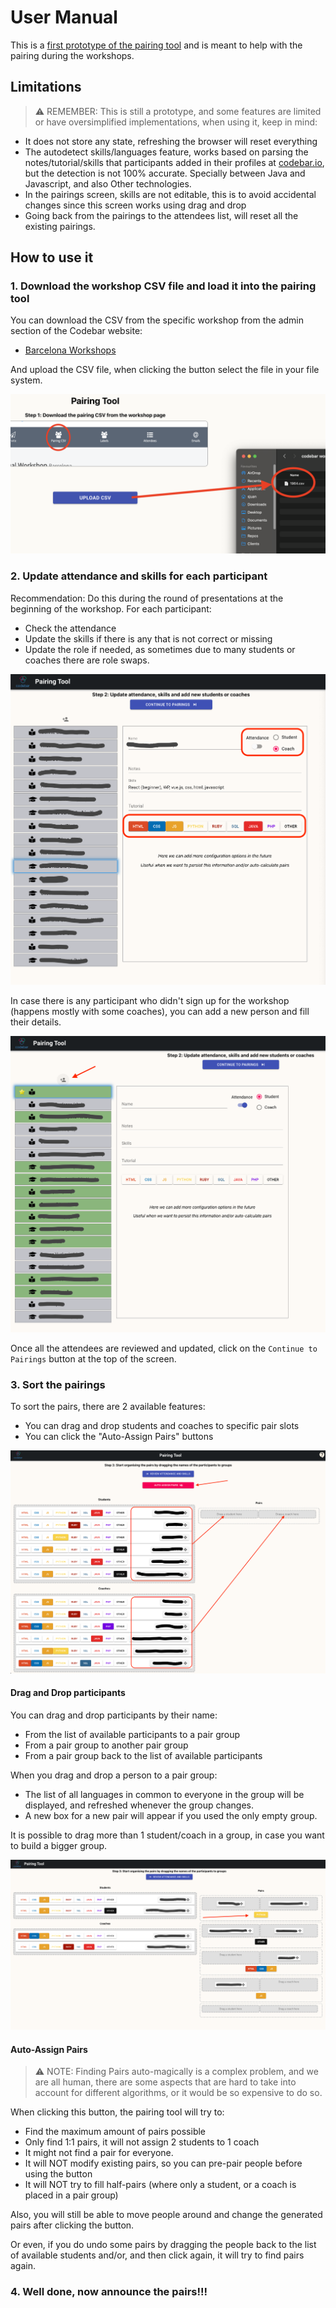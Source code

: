 # User Manual

This is a [first prototype of the pairing tool](https://codebar.github.io/pairing-tool) and is meant to help with the pairing during the workshops.


## Limitations

> :warning: REMEMBER: This is still a prototype, and some features are limited or have oversimplified implementations, when using it, keep in mind:

* It does not store any state, refreshing the browser will reset everything
* The autodetect skills/languages feature, works based on parsing the notes/tutorial/skills that participants added in their profiles at [codebar.io](codebar.io), but the detection is not 100% accurate. Specially between Java and Javascript, and also Other technologies.
* In the pairings screen, skills are not editable, this is to avoid accidental changes since this screen works using drag and drop
* Going back from the pairings to the attendees list, will reset all the existing pairings.

## How to use it

### 1. Download the workshop CSV file and load it into the pairing tool

You can download the CSV from the specific workshop from the admin section of the Codebar website:
* [Barcelona Workshops](https://codebar.io/admin/chapters/15/workshops)

And upload the CSV file, when clicking the button select the file in your file system.

![Upload the CSV file to the pairing tool](images/upload-csv-file.png)

### 2. Update attendance and skills for each participant

Recommendation: Do this during the round of presentations at the beginning of the workshop. For each participant:

* Check the attendance
* Update the skills if there is any that is not correct or missing
* Update the role if needed, as sometimes due to many students or coaches there are role swaps.

![Review attendance and skills](images/attendance-review.png)

In case there is any participant who didn't sign up for the workshop (happens mostly with some coaches), you can add a new person and fill their details.

![Add new person](images/add-new-person.png)

Once all the attendees are reviewed and updated, click on the `Continue to Pairings` button at the top of the screen.

### 3. Sort the pairings

To sort the pairs, there are 2 available features: 

* You can drag and drop students and coaches to specific pair slots
* You can click the "Auto-Assign Pairs" buttons

![Drag and drop students and coaches](images/drag-and-drop-pairs.png)

#### Drag and Drop participants

You can drag and drop participants by their name: 
* From the list of available participants to a pair group
* From a pair group to another pair group
* From a pair group back to the list of available participants

When you drag and drop a person to a pair group: 
* The list of all languages in common to everyone in the group will be displayed, and refreshed whenever the group changes.
* A new box for a new pair will appear if you used the only empty group.

It is possible to drag more than 1 student/coach in a group, in case you want to build a bigger group.

![Pairings in progress](images/pairings-in-progress.png)

#### Auto-Assign Pairs

> :warning: NOTE: Finding Pairs auto-magically is a complex problem, and we are all human, there are some aspects that
are hard to take into account for different algorithms, or it would be so expensive to do so.

When clicking this button, the pairing tool will try to:
* Find the maximum amount of pairs possible
* Only find 1:1 pairs, it will not assign 2 students to 1 coach
* It might not find a pair for everyone.
* It will NOT modify existing pairs, so you can pre-pair people before using the button
* It will NOT try to fill half-pairs (where only a student, or a coach is placed in a pair group)

Also, you will still be able to move people around and change the generated pairs after clicking the button.

Or even, if you do undo some pairs by dragging the people back to the list of available students and/or, and then click again, it will try to find pairs again.


### 4. Well done, now announce the pairs!!!